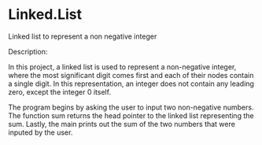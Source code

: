 # Linked.List
Linked list to represent a non negative integer

Description:

In this project, a linked list is used to represent a non-negative integer, where the most significant digit comes first
and each of their nodes contain a single digit. In this representation, an integer does not contain any leading zero, except the integer 0 itself.

The program begins by asking the user to input two non-negative numbers. The function sum returns the head pointer to the linked list representing the sum. Lastly, the main prints out the sum of the two numbers that were inputed by the user.
